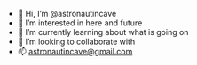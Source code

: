 - 👋 Hi, I’m @astronautincave
- 👀 I’m interested in here and future
- 🌱 I’m currently learning about what is going on
- 💞️ I’m looking to collaborate with 
- 📫 astronautincave@gmail.com

<!---
astronautincave/astronautincave is a ✨ special ✨ repository because its `README.md` (this file) appears on your GitHub profile.
You can click the Preview link to take a look at your changes.
--->
